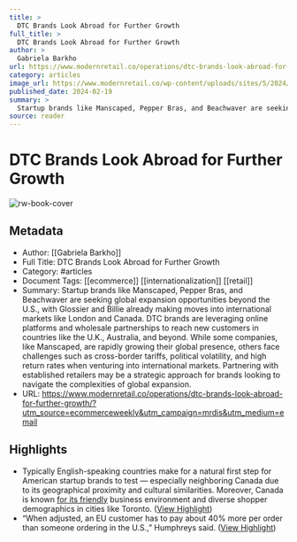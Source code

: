 ```yaml
---
title: >
  DTC Brands Look Abroad for Further Growth
full_title: >
  DTC Brands Look Abroad for Further Growth
author: >
  Gabriela Barkho
url: https://www.modernretail.co/operations/dtc-brands-look-abroad-for-further-growth/?utm_source=ecommerceweekly&utm_campaign=mrdis&utm_medium=email
category: articles
image_url: https://www.modernretail.co/wp-content/uploads/sites/5/2024/02/pepper.jpeg
published_date: 2024-02-19
summary: >
  Startup brands like Manscaped, Pepper Bras, and Beachwaver are seeking global expansion opportunities beyond the U.S., with Glossier and Billie already making moves into international markets like London and Canada. DTC brands are leveraging online platforms and wholesale partnerships to reach new customers in countries like the U.K., Australia, and beyond. While some companies, like Manscaped, are rapidly growing their global presence, others face challenges such as cross-border tariffs, political volatility, and high return rates when venturing into international markets. Partnering with established retailers may be a strategic approach for brands looking to navigate the complexities of global expansion.
source: reader
---
```

# DTC Brands Look Abroad for Further Growth

![rw-book-cover](https://www.modernretail.co/wp-content/uploads/sites/5/2024/02/pepper.jpeg)

## Metadata
- Author: [[Gabriela Barkho]]
- Full Title: DTC Brands Look Abroad for Further Growth
- Category: #articles
- Document Tags: [[ecommerce]] [[internationalization]] [[retail]] 
- Summary: Startup brands like Manscaped, Pepper Bras, and Beachwaver are seeking global expansion opportunities beyond the U.S., with Glossier and Billie already making moves into international markets like London and Canada. DTC brands are leveraging online platforms and wholesale partnerships to reach new customers in countries like the U.K., Australia, and beyond. While some companies, like Manscaped, are rapidly growing their global presence, others face challenges such as cross-border tariffs, political volatility, and high return rates when venturing into international markets. Partnering with established retailers may be a strategic approach for brands looking to navigate the complexities of global expansion.
- URL: https://www.modernretail.co/operations/dtc-brands-look-abroad-for-further-growth/?utm_source=ecommerceweekly&utm_campaign=mrdis&utm_medium=email

## Highlights
- Typically English-speaking countries make for a natural first step for American startup brands to test — especially neighboring Canada due to its geographical proximity and cultural similarities. Moreover, Canada is known [for its friendly](https://digiday.com/marketing/planning-international-expansion-dtc-brands-use-canada-testing-ground/) business environment and diverse shopper demographics in cities like Toronto. ([View Highlight](https://read.readwise.io/read/01hqr0d9b05gjbcskwj01bx8tf))
- “When adjusted, an EU customer has to pay about 40% more per order than someone ordering in the U.S.,” Humphreys said. ([View Highlight](https://read.readwise.io/read/01hqr0h07p1p36fxrym00wm16d))


